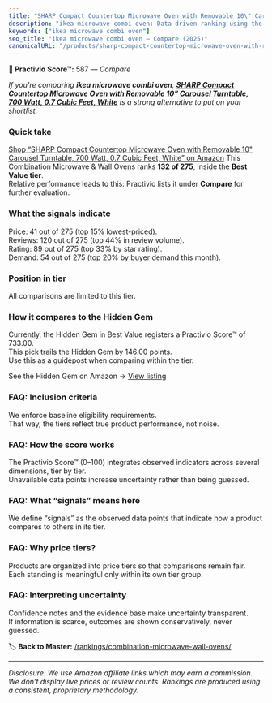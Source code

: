 ```yaml
---
title: "SHARP Compact Countertop Microwave Oven with Removable 10\" Carousel Turntable, 700 Watt, 0.7 Cubic Feet, White"
description: "ikea microwave combi oven: Data-driven ranking using the Practivio Score™. Positioned by quality, value, demand, findability, momentum."
keywords: ["ikea microwave combi oven"]
seo_title: "ikea microwave combi oven — Compare (2025)"
canonicalURL: "/products/sharp-compact-countertop-microwave-oven-with-removable-10-carousel-turntable-700-watt-07-cubic-feet-white-B0CNQBY27V/"
---
```


**🛒 Practivio Score™:** 587 — _Compare_


*If you're comparing **ikea microwave combi oven**, **[SHARP Compact Countertop Microwave Oven with Removable 10" Carousel Turntable, 700 Watt, 0.7 Cubic Feet, White](https://www.amazon.com/dp/B0CNQBY27V?tag=practivio-20)** is a strong alternative to put on your shortlist.*
### Quick take
[Shop “SHARP Compact Countertop Microwave Oven with Removable 10" Carousel Turntable, 700 Watt, 0.7 Cubic Feet, White” on Amazon](https://www.amazon.com/dp/B0CNQBY27V?tag=practivio-20)
This Combination Microwave & Wall Ovens ranks **132 of 275**, inside the **Best Value tier**.  
Relative performance leads to this: Practivio lists it under **Compare** for further evaluation.

### What the signals indicate
Price: 41 out of 275 (top 15% lowest-priced).  
Reviews: 120 out of 275 (top 44% in review volume).  
Rating: 89 out of 275 (top 33% by star rating).  
Demand: 54 out of 275 (top 20% by buyer demand this month).

### Position in tier
All comparisons are limited to this tier.

### How it compares to the Hidden Gem
Currently, the Hidden Gem in Best Value registers a Practivio Score™ of 733.00.  
This pick trails the Hidden Gem by 146.00 points.  
Use this as a guidepost when comparing within the tier.  

See the Hidden Gem on Amazon → [View listing](https://www.amazon.com/dp/B0DY11H2PJ?tag=practivio-20)

### FAQ: Inclusion criteria
We enforce baseline eligibility requirements.  
That way, the tiers reflect true product performance, not noise.

### FAQ: How the score works
The Practivio Score™ (0–100) integrates observed indicators across several dimensions, tier by tier.  
Unavailable data points increase uncertainty rather than being guessed.

### FAQ: What “signals” means here
We define “signals” as the observed data points that indicate how a product compares to others in its tier.

### FAQ: Why price tiers?
Products are organized into price tiers so that comparisons remain fair.  
Each standing is meaningful only within its own tier group.

### FAQ: Interpreting uncertainty
Confidence notes and the evidence base make uncertainty transparent.  
If information is scarce, outcomes are shown conservatively, never guessed.

<!-- Missing template for Compare/CompareWithinPriceClass -->


🏷️ **Back to Master:** [/rankings/combination-microwave-wall-ovens/](/rankings/combination-microwave-wall-ovens/)

---
_Disclosure: We use Amazon affiliate links which may earn a commission. We don’t display live prices or review counts. Rankings are produced using a consistent, proprietary methodology._
